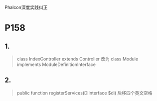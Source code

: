 Phalcon深度实践纠正

# P158
## 1.
>class IndexController extends Controller
改为
class Module implements ModuleDefinitionInterface

## 2.
>public function registerServices(DiInterface $di)
后移四个英文空格
